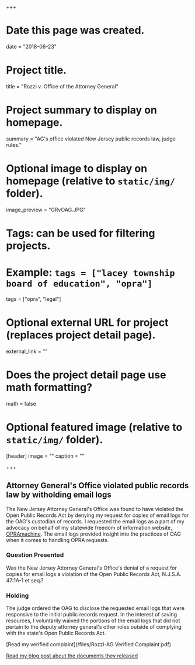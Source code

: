 +++
# Date this page was created.
date = "2018-06-23"

# Project title.
title = "Rozzi v. Office of the Attorney General"

# Project summary to display on homepage.
summary = "AG's office violated New Jersey public records law, judge rules."

# Optional image to display on homepage (relative to `static/img/` folder).
image_preview = "GRvOAG.JPG"

# Tags: can be used for filtering projects.
# Example: `tags = ["lacey township board of education", "opra"]`
tags = ["opra", "legal"]

# Optional external URL for project (replaces project detail page).
external_link = ""

# Does the project detail page use math formatting?
math = false

# Optional featured image (relative to `static/img/` folder).
[header]
image = ""
caption = ""

+++
## Attorney General's Office violated public records law by witholding email logs

The New Jersey Attorney General's Office was found to have violated the Open Public Records Act by denying my request for copies of email logs for the OAG's custodian of records. I requested the email logs as a part of my advocacy on behalf of my statewide freedom of information website, [OPRAmachine](/project/opramachine/). The email logs provided insight into the practices of OAG when it comes to handling OPRA requests.

### Question Presented

Was the New Jersey Attorney General's Office's denial of a request for copies for email logs a violation of the Open Public Records Act, N.J.S.A. 47:1A-1 et seq.?

### Holding

The judge ordered the OAG to disclose the requested email logs that were responsive to the initial public records request. In the interest of saving resources, I voluntarily waived the portions of the email logs that did not pertain to the deputy attorney general's other roles outside of complying with the state's Open Public Records Act.

[Read my verified complaint](/files/Rozzi-AG Verified Complaint.pdf)

[Read my blog post about the documents they released](/post/rozzi-oag/)